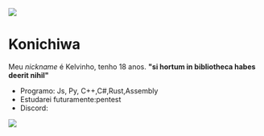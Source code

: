 ![](https://img.shields.io/badge/-c++-blue?logo=c%2B%2B&style=flat)[]("https://www.cplusplus.com/")
# Konichiwa
Meu _nickname_ é Kelvinho, tenho 18 anos.
**"si hortum in bibliotheca habes deerit nihil"**

* Programo: Js, Py, C++,C#,Rust,Assembly
* Estudarei futuramente:pentest
* Discord: 

<img src="https://media.giphy.com/media/l41lJ8ywG1ncm9FXW/giphy.gif" align=center>

